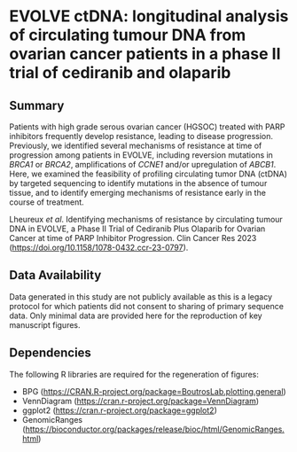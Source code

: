 # EVOLVE ctDNA: longitudinal analysis of circulating tumour DNA from ovarian cancer patients in a phase II trial of cediranib and olaparib

## Summary

Patients with high grade serous ovarian cancer (HGSOC) treated with PARP inhibitors frequently develop resistance, leading to disease progression. Previously, we identified several mechanisms of resistance at time of progression among patients in EVOLVE, including reversion mutations in *BRCA1* or *BRCA2*, amplifications of *CCNE1* and/or upregulation of *ABCB1*. Here, we examined the feasibility of profiling circulating tumor DNA (ctDNA) by targeted sequencing to identify mutations in the absence of tumour tissue, and to identify emerging mechanisms of resistance early in the course of treatment.

Lheureux *et al*. Identifying mechanisms of resistance by circulating tumour DNA in EVOLVE, a Phase II Trial of Cediranib Plus Olaparib for Ovarian Cancer at time of PARP Inhibitor Progression. Clin Cancer Res 2023 (https://doi.org/10.1158/1078-0432.ccr-23-0797).

## Data Availability

Data generated in this study are not publicly available as this is a legacy protocol for which patients did not consent to sharing of primary sequence data. Only minimal data are provided here for the reproduction of key manuscript figures.

## Dependencies
The following R libraries are required for the regeneration of figures:
- BPG (https://CRAN.R-project.org/package=BoutrosLab.plotting.general)
- VennDiagram (https://cran.r-project.org/package=VennDiagram)
- ggplot2 (https://cran.r-project.org/package=ggplot2)
- GenomicRanges (https://bioconductor.org/packages/release/bioc/html/GenomicRanges.html)
